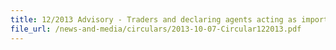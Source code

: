 ```yaml
---
title: 12/2013 Advisory - Traders and declaring agents acting as importer or exporter of goods
file_url: /news-and-media/circulars/2013-10-07-Circular122013.pdf
---
```

